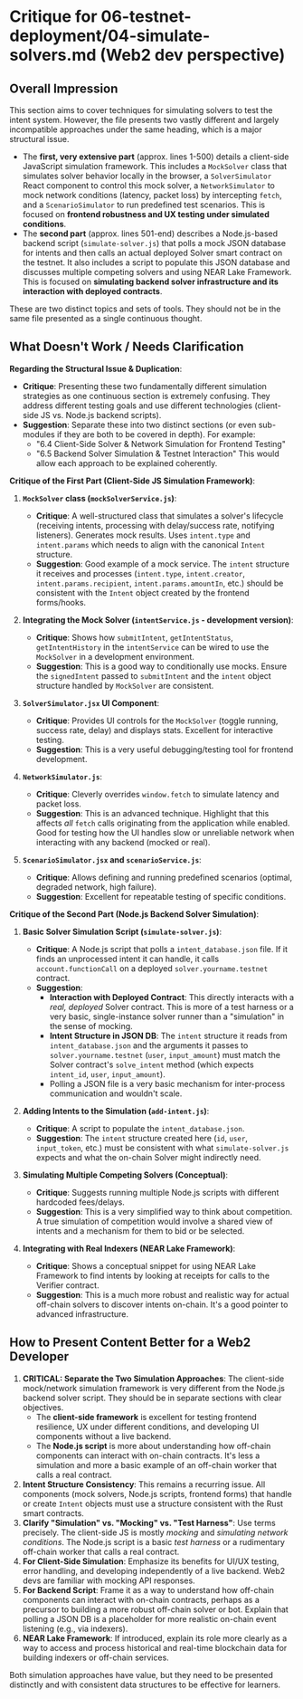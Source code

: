 # Critique for 06-testnet-deployment/04-simulate-solvers.md (Web2 dev perspective)

## Overall Impression

This section aims to cover techniques for simulating solvers to test the intent system. However, the file presents two vastly different and largely incompatible approaches under the same heading, which is a major structural issue.

- The **first, very extensive part** (approx. lines 1-500) details a client-side JavaScript simulation framework. This includes a `MockSolver` class that simulates solver behavior locally in the browser, a `SolverSimulator` React component to control this mock solver, a `NetworkSimulator` to mock network conditions (latency, packet loss) by intercepting `fetch`, and a `ScenarioSimulator` to run predefined test scenarios. This is focused on **frontend robustness and UX testing under simulated conditions**.
- The **second part** (approx. lines 501-end) describes a Node.js-based backend script (`simulate-solver.js`) that polls a mock JSON database for intents and then calls an actual deployed Solver smart contract on the testnet. It also includes a script to populate this JSON database and discusses multiple competing solvers and using NEAR Lake Framework. This is focused on **simulating backend solver infrastructure and its interaction with deployed contracts**.

These are two distinct topics and sets of tools. They should not be in the same file presented as a single continuous thought.

## What Doesn't Work / Needs Clarification

**Regarding the Structural Issue & Duplication**:

- **Critique**: Presenting these two fundamentally different simulation strategies as one continuous section is extremely confusing. They address different testing goals and use different technologies (client-side JS vs. Node.js backend scripts).
- **Suggestion**: Separate these into two distinct sections (or even sub-modules if they are both to be covered in depth). For example:
  - "6.4 Client-Side Solver & Network Simulation for Frontend Testing"
  - "6.5 Backend Solver Simulation & Testnet Interaction"
    This would allow each approach to be explained coherently.

**Critique of the First Part (Client-Side JS Simulation Framework)**:

1.  **`MockSolver` class (`mockSolverService.js`)**:

    - **Critique**: A well-structured class that simulates a solver's lifecycle (receiving intents, processing with delay/success rate, notifying listeners). Generates mock results. Uses `intent.type` and `intent.params` which needs to align with the canonical `Intent` structure.
    - **Suggestion**: Good example of a mock service. The `intent` structure it receives and processes (`intent.type`, `intent.creator`, `intent.params.recipient`, `intent.params.amountIn`, etc.) should be consistent with the `Intent` object created by the frontend forms/hooks.

2.  **Integrating the Mock Solver (`intentService.js` - development version)**:

    - **Critique**: Shows how `submitIntent`, `getIntentStatus`, `getIntentHistory` in the `intentService` can be wired to use the `MockSolver` in a development environment.
    - **Suggestion**: This is a good way to conditionally use mocks. Ensure the `signedIntent` passed to `submitIntent` and the `intent` object structure handled by `MockSolver` are consistent.

3.  **`SolverSimulator.jsx` UI Component**:

    - **Critique**: Provides UI controls for the `MockSolver` (toggle running, success rate, delay) and displays stats. Excellent for interactive testing.
    - **Suggestion**: This is a very useful debugging/testing tool for frontend development.

4.  **`NetworkSimulator.js`**:

    - **Critique**: Cleverly overrides `window.fetch` to simulate latency and packet loss.
    - **Suggestion**: This is an advanced technique. Highlight that this affects _all_ `fetch` calls originating from the application while enabled. Good for testing how the UI handles slow or unreliable network when interacting with any backend (mocked or real).

5.  **`ScenarioSimulator.jsx` and `scenarioService.js`**:
    - **Critique**: Allows defining and running predefined scenarios (optimal, degraded network, high failure).
    - **Suggestion**: Excellent for repeatable testing of specific conditions.

**Critique of the Second Part (Node.js Backend Solver Simulation)**:

1.  **Basic Solver Simulation Script (`simulate-solver.js`)**:

    - **Critique**: A Node.js script that polls a `intent_database.json` file. If it finds an unprocessed intent it can handle, it calls `account.functionCall` on a deployed `solver.yourname.testnet` contract.
    - **Suggestion**:
      - **Interaction with Deployed Contract**: This directly interacts with a _real, deployed_ Solver contract. This is more of a test harness or a very basic, single-instance solver runner than a "simulation" in the sense of mocking.
      - **Intent Structure in JSON DB**: The `intent` structure it reads from `intent_database.json` and the arguments it passes to `solver.yourname.testnet` (`user`, `input_amount`) must match the Solver contract's `solve_intent` method (which expects `intent_id`, `user`, `input_amount`).
      - Polling a JSON file is a very basic mechanism for inter-process communication and wouldn't scale.

2.  **Adding Intents to the Simulation (`add-intent.js`)**:

    - **Critique**: A script to populate the `intent_database.json`.
    - **Suggestion**: The `intent` structure created here (`id`, `user`, `input_token`, etc.) must be consistent with what `simulate-solver.js` expects and what the on-chain Solver might indirectly need.

3.  **Simulating Multiple Competing Solvers (Conceptual)**:

    - **Critique**: Suggests running multiple Node.js scripts with different hardcoded fees/delays.
    - **Suggestion**: This is a very simplified way to think about competition. A true simulation of competition would involve a shared view of intents and a mechanism for them to bid or be selected.

4.  **Integrating with Real Indexers (NEAR Lake Framework)**:
    - **Critique**: Shows a conceptual snippet for using NEAR Lake Framework to find intents by looking at receipts for calls to the Verifier contract.
    - **Suggestion**: This is a much more robust and realistic way for actual off-chain solvers to discover intents on-chain. It's a good pointer to advanced infrastructure.

## How to Present Content Better for a Web2 Developer

1.  **CRITICAL: Separate the Two Simulation Approaches**: The client-side mock/network simulation framework is very different from the Node.js backend solver script. They should be in separate sections with clear objectives.
    - The **client-side framework** is excellent for testing frontend resilience, UX under different conditions, and developing UI components without a live backend.
    - The **Node.js script** is more about understanding how off-chain components can interact with on-chain contracts. It's less a simulation and more a basic example of an off-chain worker that calls a real contract.
2.  **Intent Structure Consistency**: This remains a recurring issue. All components (mock solvers, Node.js scripts, frontend forms) that handle or create `Intent` objects must use a structure consistent with the Rust smart contracts.
3.  **Clarify "Simulation" vs. "Mocking" vs. "Test Harness"**: Use terms precisely. The client-side JS is mostly _mocking_ and _simulating network conditions_. The Node.js script is a basic _test harness_ or a rudimentary off-chain worker that calls a real contract.
4.  **For Client-Side Simulation**: Emphasize its benefits for UI/UX testing, error handling, and developing independently of a live backend. Web2 devs are familiar with mocking API responses.
5.  **For Backend Script**: Frame it as a way to understand how off-chain components can interact with on-chain contracts, perhaps as a precursor to building a more robust off-chain solver or bot. Explain that polling a JSON DB is a placeholder for more realistic on-chain event listening (e.g., via indexers).
6.  **NEAR Lake Framework**: If introduced, explain its role more clearly as a way to access and process historical and real-time blockchain data for building indexers or off-chain services.

Both simulation approaches have value, but they need to be presented distinctly and with consistent data structures to be effective for learners.
